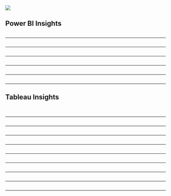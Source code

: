 <img src="I'm Manmeet Singh.png">
<h2>Power BI Insights</h2>

<img src="RevoQuant/1.png" alt="">
<hr>
<img src="RevoQuant/2.png" alt="">
<hr>
<img src="RevoQuant/3.png" alt="">
<hr>
<img src="RevoQuant/4.png" alt="">
<hr>
<img src="RevoQuant/5.png" alt="">
<hr>
<img src="RevoQuant/6.png" alt="">
<hr>
<h2>Tableau Insights</h2>
<img src="insights.png" alt="">
<img src="air.png" alt="">
<hr>
<img src="SALES.png" alt="">
<hr>
<img src="SALES DASHBOARD.jpg" alt="">
<hr>
<img src="D3.jpg" alt="">
<hr>
<img src="D4.jpg" alt="">
<hr>
<img src="Dashboard 1 (4).png" alt="">
<hr>
<img src="FLIGHT.png" alt="">
<hr>
<img src="covid.png" alt="" >
<hr>
<img src="usSales (2).png" alt="">
<hr>




  


